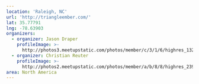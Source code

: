 ```yaml
---
location: 'Raleigh, NC'
url: 'http://triangleember.com/'
lat: 35.77791
lng: -78.63903
organizers:
  - organizer: Jason Draper
    profileImage: >-
      http://photos3.meetupstatic.com/photos/member/c/3/1/6/highres_132229942.jpeg
  - organizer: Christian Reuter
    profileImage: >-
      http://photos2.meetupstatic.com/photos/member/a/b/8/8/highres_239803912.jpeg
area: North America
---
```

